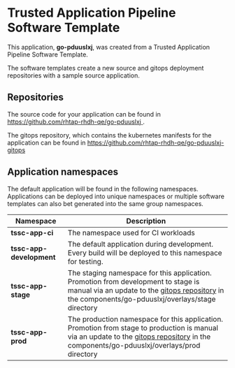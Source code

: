 # Trusted Application Pipeline Software Template

This application, **go-pduuslxj**, was created from a Trusted Application Pipeline Software Template.

The software templates create a new source and gitops deployment repositories with a sample source application. 

## Repositories

The source code for your application can be found in [https://github.com/rhtap-rhdh-qe/go-pduuslxj ](https://github.com/rhtap-rhdh-qe/go-pduuslxj ).
 
The gitops repository, which contains the kubernetes manifests for the application can be found in 
[https://github.com/rhtap-rhdh-qe/go-pduuslxj-gitops ](https://github.com/rhtap-rhdh-qe/go-pduuslxj-gitops ) 

## Application namespaces 

The default application will be found in the following namespaces. Applications can be deployed into unique namespaces or multiple software templates can also bet generated into the same group namespaces.  

|  Namespace   |  Description   |  
| -------- | -------- |
| **tssc-app-ci** | The namespace used for CI workloads |
| **tssc-app-development** | The default application during development. Every build will be deployed to this namespace for testing. |
| **tssc-app-stage** | The staging namespace for this application. Promotion from development to stage is manual via an update to the [gitops repository](https://github.com/rhtap-rhdh-qe/go-pduuslxj-gitops ) in the components/go-pduuslxj/overlays/stage directory |
| **tssc-app-prod** | The production namespace for this application. Promotion from stage to production is manual via an update to the [gitops repository](https://github.com/rhtap-rhdh-qe/go-pduuslxj-gitops ) in the components/go-pduuslxj/overlays/prod directory |